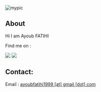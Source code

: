 ![mypic](https://ayoubft.github.io/img/computer.gif)

## About

Hi I am Ayoub FATIHI

Find me on :

<a href="https://www.linkedin.com/in/ayoub-fatihi/" target="_blank"><img src="https://img.shields.io/badge/LinkedIn-0077B5?style=for-the-badge&logo=linkedin&logoColor=white"/></a>
<a href="https://www.github.com/ayoubft" target="_blank"><img src="https://img.shields.io/badge/GitHub-100000?style=for-the-badge&logo=github&logoColor=white"/></a>

## Contact:

Email : [ayoubfatihi1999 [at] gmail [dot] com]()
